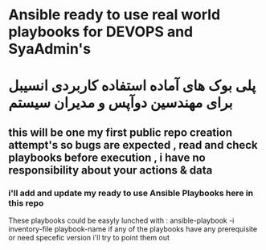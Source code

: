 # Ansible ready to use real world playbooks for DEVOPS and SyaAdmin's
# پلی بوک های آماده استفاده کاربردی انسیبل برای مهندسین دوآپس و مدیران سیستم
## this will be one my first public repo creation attempt's so bugs are expected , read and check playbooks before execution , i have no responsibility about your actions & data
### i'll add and update my ready to use Ansible Playbooks here in this repo 
These playbooks could be easyly lunched with : 
      ansible-playbook -i inventory-file playbook-name
if any of the playbooks have any prerequisite or need specefic version i'll try to point them out
      

